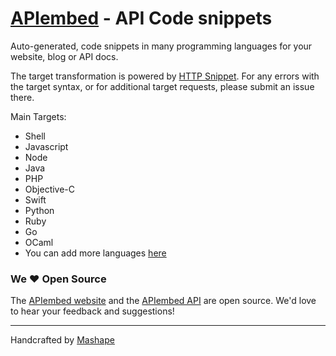 # [APIembed](https://apiembed.com/) - API Code snippets

Auto-generated, code snippets in many programming languages for your website, blog or API docs.

The target transformation is powered by [HTTP Snippet](https://github.com/Mashape/httpsnippet).  For any errors with the target syntax, or for additional target requests, please submit an issue there.

Main Targets:

- Shell
- Javascript
- Node
- Java
- PHP
- Objective-C
- Swift
- Python
- Ruby
- Go
- OCaml
- You can add more languages [here](https://github.com/Mashape/httpsnippet/blob/master/CONTRIBUTING.md)

### We &hearts; Open Source

The [APIembed website](https://github.com/Mashape/apiembed/tree/gh-pages) and the [APIembed API](https://github.com/Mashape/apiembed/tree/master) are open source.  We'd love to hear your feedback and suggestions!

---

Handcrafted by [Mashape](https://www.mashape.com/)
